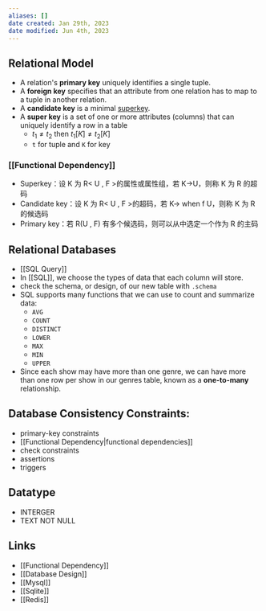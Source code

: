 ```yaml
---
aliases: []
date created: Jan 29th, 2023
date modified: Jun 4th, 2023
---
```


## Relational Model
- A relation's **primary key** uniquely identifies a single tuple.
- A **foreign key** specifies that an attribute from one relation has to map to a tuple in another relation.
- A **candidate key** is a minimal [superkey](https://en.wikipedia.org/wiki/Superkey "Superkey").
- A **super key** is a set of one or more attributes (columns) that can uniquely identify a row in a table
	- $t_{1} \neq t_{2}$ then $t_{1}[K] \neq t_{2}[K]$
	- `t` for tuple and `K` for key

### [[Functional Dependency]]
- Superkey：设 K 为 R< U , F >的属性或属性组，若 K->U，则称 K 为 R 的超码
- Candidate key：设 K 为 R< U , F >的超码，若 K-> when f U，则称 K 为 R 的候选码
- Primary key：若 R(U , F) 有多个候选码，则可以从中选定一个作为 R 的主码

## Relational Databases
- [[SQL Query]]
- In [[SQL]], we choose the types of data that each column will store.
- check the schema, or design, of our new table with `.schema`
- SQL supports many functions that we can use to count and summarize data:
	- `AVG`
	- `COUNT`
	- `DISTINCT`
	- `LOWER`
	- `MAX`
	- `MIN`
	- `UPPER`
- Since each show may have more than one genre, we can have more than one row per show in our genres table, known as a **one-to-many** relationship.

## Database Consistency Constraints:
- primary-key constraints
- [[Functional Dependency|functional dependencies]]
- check constraints
- assertions
- triggers

## Datatype
- INTERGER
- TEXT NOT NULL

## Links
- [[Functional Dependency]]
- [[Database Design]]
- [[Mysql]]
- [[Sqlite]]
- [[Redis]]